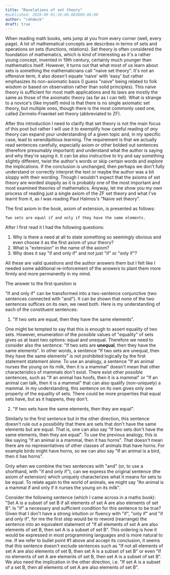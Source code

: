 ```yaml
---
title: "Revelations of set theory"
#published: 2020-09-01:29:00.003000-08:00
author: "rahdeck"
draft: true
---
```


When reading math books, sets jump at you from every corner (well, every page). A lot of mathematical concepts are describes in terms of sets and operations on sets (functions, relations). Set theory is often considered the foundation of mathematics, which is kind of interesting as it's a rather young concept, invented in 19th century, certainly much younger than mathematics itself. However, it turns out that what most of us learn about sets is something the mathematicians call "naive set theory". It's not an offensive term, it also doesn't equate 'naive' with 'easy' but rather emphasizes its non-axiomatic basis (I guess "naive" being related to folk wisdom or based on observation rather than solid principles). This naive theory is sufficient for most math applications and its laws are mostly the same as those of the axiomatic theory (as far as I can tell). What is strange to a novice's (like myself) mind is that there is no single axiomatic set theory, but multiple ones, though there is the most commonly used one, called Zermelo-Fraenkel set theory (abbreviated to ZF).

After this introduction I need to clarify that set theory is not the main focus of this post but rather I will use it to exemplify how careful reading of *any* theory can expand your understanding of a given topic and, in my specific case, lead to serendipitious learning. The requirement is that we actually read sentences carefully, especially axiom or other bolded out sentences (therefore presumably important) and understand what the author is saying and why they're saying it. It can be also instructive to try and say something slightly different, twist the author's words or skip certain words and explore the implications. If the conclusion is unchanged, then perhaps we don't fully understand or correctly interpret the text or maybe the author was a bit sloppy with their wording. Though I wouldn't expect that the axioms of set theory are worded sloppily as it is probably one of the most important and most examined theories of mathematics. Anyway, let me show you my own process of reading just a single axiom of the ZF set theory and what I've learnt from it, as I was reading Paul Halmos's "Naive set theory".

The first axiom in the book, axiom of extension, is presented as follows:

```
Two sets are equal if and only if they have the same elements.
```

After I first read it I had the following questions:

1. Why is there a need at all to state something so seemingly obvious and even choose it as the first axiom of your theory?
1. What is "extension" in the name of the axiom?
1. Why does it say "if and only if" and not just "if" or "only if"?

All these are valid questions and the author answers them but I felt like I needed some additional re-inforcement of the answers to plant them more firmly and more permanently in my mind.

The answer to the first question is 


"If and only if" can be transformed into a two-sentence conjunctive (two sentences connected with "and"). It can be shown that none of the two sentences suffices on its own, we need both. Here is my understanding of each of the constituent sentences:

1. "If two sets are equal, then they have the same elements".

One might be tempted to say that this is enough to assert equality of two sets. However, enumeration of the possible values of "equality" of sets gives us at least two options: equal and unequal. Therefore we need to consider also the sentence: "If two sets are **unequal**, then they have the same elements". In other words, a sentence "If two sets are unequal, then they have the same elements" is not prohibited logically by the first statement statement alone. To use an analogy, a sentence "If an animal nurses the young on its milk, then it is a mammal" doesn't mean that other characteristics of mammals don't exist. There exist other possible sentences, such as "If an animal has hoofs, then it is a mammal" or "If an animal can talk, then it is a mammal" that can also qualify (non-uniquely) a mammal. In my understanding, this sentence on its own gives only one property of the equality of sets. There could be more properties that equal sets have, but as it happens, they don't.

2. "If two sets have the same elements, then they are equal".

Similarly to the first sentence but in the other direction, this sentence doesn't rule out a possibility that there are sets that don't have the same elements but are equal. That is, one can also say "If two sets don't have the same elements, then they are equal". To use the previous analogy, this is like saying "If an animal is a mammal, then it has horns". That doesn't mean there are no representatives of other classes of animals that have horns. For example birds might have horns, so we can also say "If an animal is a bird, then it has horns".

Only when we combine the two sentences with "and" (or, to use a shorthand, with "if and only if"), can we express the original sentence (the axiom of extension) which uniquely characterizes what it means for sets to be equal. To relate again to the world of animals, we might say "An animal is a mammal if and only if it nurses the young on its milk".


Consider the following sentence (which I came across in a maths book): "Set A is a subset of set B if all elements of set A are also elements of set B". Is "if" a necessary and sufficient condition for this sentence to be true? Given that I don't have a strong intuition or fluency with "if", "only if" and "if and only if", for me the first step would be to reword (rearrange) the sentence into an equivalent statement of "If all elements of set A are also elements of set B, then set A is a subset of set B". This ordering is how it would be expressed in most programming languages and is more natural to me. If we refer to bullet point #1 above and accept its conclusion, it seems that this sentence doesn't exclude sentences such as "If not all elements of set A are also elements of set B, then set A is a subset of set B" or even "If no elements of set A are elements of set B, then set A is a subset of set B". We also need the implication in the other direction, i.e. "If set A is a subset of a set B, then all elements of set A are also elements of set B".
